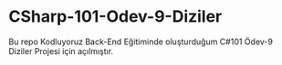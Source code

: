 ﻿# CSharp-101-Odev-9-Diziler
Bu repo Kodluyoruz Back-End Eğitiminde oluşturduğum C#101 Ödev-9 Diziler Projesi için açılmıştır.
